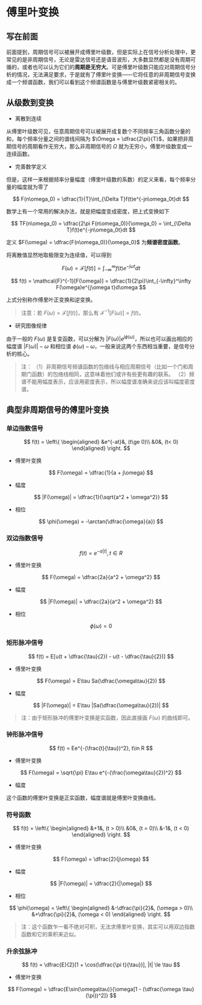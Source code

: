 # 傅里叶变换

## 写在前面

前面提到，周期信号可以被展开成傅里叶级数，但是实际上在信号分析处理中，更常见的是非周期信号，无论是雷达信号还是语音波形，大多数显然都是没有周期可循的，或者也可以认为它们的**周期是无穷大**。可是傅里叶级数只能应对周期信号分析的情况，无法满足要求，于是就有了傅里叶变换——它将任意的非周期信号变换成一个频谱函数，我们可以看到这个频谱函数是与傅里叶级数紧密相关的。

## 从级数到变换

* 离散到连续

从傅里叶级数可见，任意周期信号可以被展开成复数个不同频率三角函数分量的和，每个频率分量之间的谱线间隔为 $\Omega = \dfrac{2\pi}{T}$，如果把非周期信号的周期看作无穷大，那么非周期信号的 $\Omega$ 就为无穷小，傅里叶级数变成一连续函数。

* 完善数学定义

但是，这样一来根据频率分量幅度（傅里叶级数的系数）的定义来看，每个频率分量的幅度就为零了

$$
F(n\omega_0) = \dfrac{1}{T}\int_{\Delta T}f(t)e^{-jn\omega_0t}dt
$$

数学上有一个常用的解决办法，就是把幅度变成密度，把上式变换如下

$$
TF(n\omega_0) = \dfrac{2\pi F(n\omega_0)}{\omega_0} = \int_{\Delta T}f(t)e^{-jn\omega_0t}dt
$$

定义 $F(\omega) = \dfrac{F(n\omega_0)}{\omega_0}$ 为**频谱密度函数**。

将离散值显然地取极限变为连续值，可以得到

$$
F(\omega) = \mathcal{F}[f(t)] = \int_{-\infty}^\infty f(t)e^{-j\omega t}dt
$$

$$
f(t) = \mathcal{F}^{-1}[F(\omega)] = \dfrac{1}{2\pi}\int_{-\infty}^\infty F(\omega)e^{j\omega t}d\omega
$$

上式分别称作傅里叶正变换和逆变换。

> 注意：若 $F(\omega) = \mathcal{F}[f(t)]$，那么有 $\mathcal{F}^{-1}[F(\omega)] = f(t)$。

* 研究图像规律

由于一般的 $F(\omega)$ 是复变函数，可以分解为 $|F(\omega)|e^{j\phi(\omega)}$，所以也可以画出相应的幅度谱 $|F(\omega)| - \omega$ 和相位谱 $\phi(\omega) - \omega$，一般来说这两个东西相当重要，是信号分析的核心。

> 注：
> （1）非周期信号频谱函数的包络线与相应周期信号（比如一个门和周期门函数）的包络线相同，这意味着他们或许有些更有趣的联系。
> （2）频谱不能用幅度表示，应该用密度表示，所以幅度谱准确来说应该叫幅度密度谱。

## 典型非周期信号的傅里叶变换

### 单边指数信号

$$
f(t) = \left\{
    \begin{aligned}
        &e^{-at}&, (t\ge 0)\\
        &0&, (t< 0)
    \end{aligned}
\right.
$$

* 傅里叶变换

$$
F(\omega) = \dfrac{1}{a + j\omega}
$$

* 幅度

$$
|F(\omega)| = \dfrac{1}{\sqrt{a^2 + \omega^2}}
$$

* 相位

$$
\phi(\omega) = -\arctan(\dfrac{\omega}{a})
$$

### 双边指数信号

$$
f(t) = e^{-a|t|}, t\in R
$$

* 傅里叶变换

$$
F(\omega) = \dfrac{2a}{a^2 + \omega^2}
$$

* 幅度

$$
|F(\omega)| = \dfrac{2a}{a^2 + \omega^2}
$$

* 相位

$$
\phi(\omega) = 0
$$

### 矩形脉冲信号

$$
f(t) = E[u(t + \dfrac{\tau}{2}) - u(t - \dfrac{\tau}{2})]
$$

* 傅里叶变换

$$
F(\omega) = E\tau Sa(\dfrac{\omega\tau}{2})
$$

* 幅度

$$
|F(\omega)| = E\tau |Sa(\dfrac{\omega\tau}{2})|
$$

> 注：由于矩形脉冲的傅里叶变换是实函数，因此直接画 $F(\omega)$ 的曲线即可。

### 钟形脉冲信号

$$
f(t) = Ee^{-(\frac{t}{\tau})^2}, t\in R
$$

* 傅里叶变换

$$
F(\omega) = \sqrt{\pi} E\tau e^{-(\frac{\omega\tau}{2})^2}
$$

* 幅度

这个函数的傅里叶变换是正实函数，幅度谱就是傅里叶变换曲线。

### 符号函数

$$
f(t) = \left\{
    \begin{aligned}
        &+1&, (t > 0)\\
        &0&, (t = 0)\\
        &-1&, (t < 0)
    \end{aligned}
\right.
$$

* 傅里叶变换

$$
F(\omega) = \dfrac{2}{j\omega}
$$

* 幅度

$$
|F(\omega)| = \dfrac{2}{|\omega|}
$$

* 相位

$$
\phi(\omega) = \left\{
\begin{aligned}
    &-\dfrac{\pi}{2}&, (\omega > 0)\\
    &+\dfrac{\pi}{2}&, (\omega < 0)
\end{aligned}
\right.
$$

> 注：这个函数乍一看不绝对可积，无法求傅里叶变换，其实可以用双边指数函数和它的乘积来近似。

### 升余弦脉冲

$$
f(t) = \dfrac{E}{2}[1 + \cos(\dfrac{\pi t}{\tau})], |t| \le \tau
$$

* 傅里叶变换

$$
F(\omega) = \dfrac{E\sin(\omega\tau)}{\omega[1 - (\dfrac{\omega \tau}{\pi})^2]}
$$
